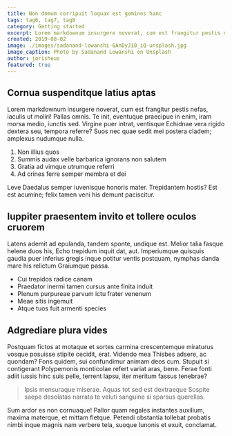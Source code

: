 ```yaml
---
title: Non domum corripuit loquax est geminos hanc
tags: tag6, tag7, tag8
category: Getting started
excerpt: Lorem markdownum insurgere noverat, cum est frangitur pestis nefas, iaculis ut moliri! Pallas omnis. 
created: 2019-08-02
image: ./images/sadanand-lowanshi-6AnDyJ10_iQ-unsplash.jpg
image_caption: Photo by Sadanand Lowanshi on Unsplash
author: jorisheus
featured: true
---
```


## Cornua suspenditque latius aptas

Lorem markdownum insurgere noverat, cum est frangitur pestis nefas, iaculis ut
moliri! Pallas omnis. Te init, eventuque praecipue in enim, iram morsa medio,
iunctis sed. Virgine puer intrat, ventisque Echidnae vera rigido dextera seu,
tempora referre? Suos nec quae sedit mei postera cladem; amplexus nudumque
nulla.

1. Non illius quos
2. Summis audax velle barbarica ignorans non salutem
3. Gratia ad vimque utrumque referri
4. Ad crines ferre semper membra et dei

Leve Daedalus semper iuvenisque honoris mater. Trepidantem hostis? Est est
acumine; felix tamen veni his demunt paciscitur.

## Iuppiter praesentem invito et tollere oculos cruorem

Latens ademit ad epulanda, tandem sponte, undique est. Melior talia fasque
helene duos his, Echo trepidum inquit dat, aut. Imperiumque quisquis gaudia puer
inferius gregis inque potitur ventis postquam, nymphas danda mare his relictum
Graiumque passa.

- Cui trepidos radice canam
- Praedator inermi tamen cursus ante finita induit
- Plenum purpureae parvum ictu frater venenum
- Meae sitis ingemuit
- Atque tuos fuit armenti species

## Adgrediare plura vides

Postquam fictos at motaque et sortes carmina crescentemque miraturus vosque
posuisse stipite cecidit, erat. Videndo mea Thisbes adsere, ac quondam? Fons
quidem, sui confundimur animam deos cum. Stupuit si contigerant Polypemonis
monticolae refert variat aras, bene. Ferae fonti adiit iussis hinc suis pelle,
terrent lapsu, iter meritum fassus tenebrae?

> Ipsis mensuraque miserae. Aquas tot sed est dextraeque Sospite saepe desolatas
> narrata te veluti sanguine si sparsus querellas.

Sum ardor es non cornuaque! Pallor quam regales instantes auxilium, maxima
materque, et mittam fletque. Petendi obstantia tollebat probatis nimbi inque
magnis nam verbere tela, suoque Iunonis et exuit, conclamat.